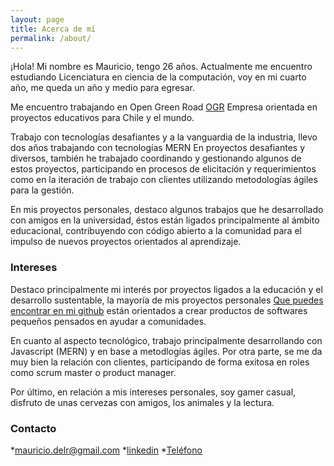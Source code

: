 ```yaml
---
layout: page
title: Acerca de mí
permalink: /about/
---
```


¡Hola! Mi nombre es Mauricio, tengo 26 años. Actualmente me encuentro estudiando Licenciatura en ciencia de la computación, voy en mi cuarto año, me queda un año y medio para egresar.
								
Me encuentro trabajando en Open Green Road [OGR](http://ogr.cl) Empresa orientada en proyectos educativos para Chile y el mundo.
		
Trabajo con tecnologías desafiantes y a la vanguardia de la industria, llevo dos años trabajando con tecnologías
MERN En proyectos desafiantes y diversos, también he trabajado coordinando y gestionando algunos de estos proyectos, participando en procesos de elicitación y requerimientos como en la iteración de trabajo con clientes utilizando metodologías ágiles para la gestión.
		
En mis proyectos personales, destaco algunos trabajos que he desarrollado con amigos en la universidad, éstos están ligados principalmente al ámbito educacional, contribuyendo con código abierto a la comunidad para el impulso de nuevos proyectos orientados al aprendizaje.

### Intereses

Destaco principalmente mi interés por proyectos ligados a la educación y el desarrollo sustentable, la mayoría de mis proyectos personales [Que puedes encontrar en mi github](https://github.com/mauriciodelrio) están orientados a crear productos de softwares pequeños pensados en ayudar a comunidades.

En cuanto al aspecto tecnológico, trabajo principalmente desarrollando con Javascript (MERN) y en base a metodlogías ágiles. Por otra parte, se me da muy bien la relación con clientes, participando de forma exitosa en roles como scrum master o product manager.

Por último, en relación a mis intereses personales, soy gamer casual, disfruto de unas cervezas con amigos, los animales y la lectura.

### Contacto

*[mauricio.delr@gmail.com](mailto:mauricio.delr@gmail.com)
*[linkedin](https://www.linkedin.com/in/mauricio-del-r%C3%ADo-a4b1a98b/)
*[Teléfono](+56962843497)
